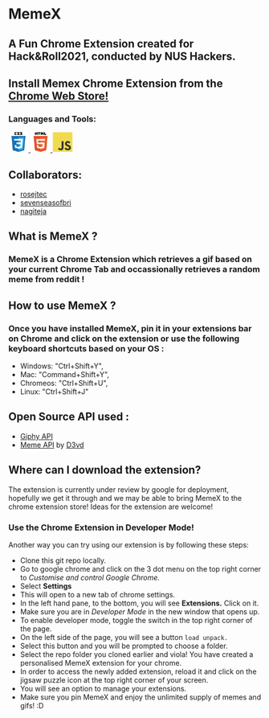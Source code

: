 # MemeX
## A Fun Chrome Extension created for Hack&Roll2021, conducted by NUS Hackers. 

## Install Memex Chrome Extension from the [Chrome Web Store!](https://chrome.google.com/webstore/detail/memex/jmejlldkplipfacidogapfoemeponabf)


<h3 align="left">Languages and Tools:</h3>
<p align="left"> <a href="https://www.w3schools.com/css/" target="_blank"> <img src="https://raw.githubusercontent.com/devicons/devicon/master/icons/css3/css3-original-wordmark.svg" alt="css3" width="40" height="40"/> </a> <a href="https://www.w3.org/html/" target="_blank"> <img src="https://raw.githubusercontent.com/devicons/devicon/master/icons/html5/html5-original-wordmark.svg" alt="html5" width="40" height="40"/> </a> <a href="https://developer.mozilla.org/en-US/docs/Web/JavaScript" target="_blank"> <img src="https://raw.githubusercontent.com/devicons/devicon/master/icons/javascript/javascript-original.svg" alt="javascript" width="40" height="40"/> </a> </p>

## Collaborators: 

- [rosejtec](https://github.com/rosejtec)
- [sevenseasofbri](https://github.com/sevenseasofbri)
- [nagiteja](https://github.com/nagiteja)

## What is MemeX ?

### MemeX is a Chrome Extension which retrieves a gif based on your current Chrome Tab and occassionally retrieves a random meme from reddit ! 

## How to use MemeX ?

### Once you have installed MemeX, pin it in your extensions bar on Chrome and click on the extension or use the following keyboard shortcuts based on your OS :
- Windows: "Ctrl+Shift+Y",
- Mac: "Command+Shift+Y",
- Chromeos: "Ctrl+Shift+U",
- Linux: "Ctrl+Shift+J"

## Open Source API used :

- [Giphy API](https://developers.giphy.com/)
- [Meme API](https://github.com/D3vd/Meme_Api) by [D3vd](https://github.com/D3vd)

## Where can I download the extension?
The extension is currently under review by google for deployment, hopefully we get it through and we may be able to bring MemeX to the chrome extension store! Ideas for the extension are welcome!

### Use the Chrome Extension in Developer Mode!

Another way you can try using our extension is by following these steps:
* Clone this git repo locally.
* Go to google chrome and click on the 3 dot menu on the top right corner to _Customise and control Google Chrome._
* Select **Settings**
* This will open to a new tab of chrome settings. 
* In the left hand pane, to the bottom, you will see **Extensions.** Click on it. 
* Make sure you are in _Developer Mode_ in the new window that opens up. 
* To enable developer mode, toggle the switch in the top right corner of the page.
* On the left side of the page, you will see a button `load unpack.`
* Select this button and you will be prompted to choose a folder.
* Select the repo folder you cloned earlier and viola! You have created a personalised MemeX extension for your chrome.
* In order to access the newly added extension, reload it and click on the jigsaw puzzle icon at the top right corner of your screen.
* You will see an option to manage your extensions.
* Make sure you pin MemeX and enjoy the unlimited supply of memes and gifs! :D






